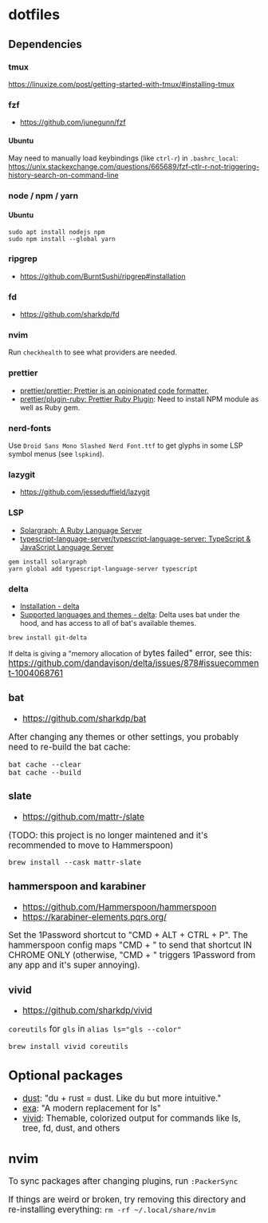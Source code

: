# dotfiles

## Dependencies
### tmux
https://linuxize.com/post/getting-started-with-tmux/#installing-tmux

### fzf
* https://github.com/junegunn/fzf

#### Ubuntu
May need to manually load keybindings (like `ctrl-r`) in `.bashrc_local`: https://unix.stackexchange.com/questions/665689/fzf-ctlr-r-not-triggering-history-search-on-command-line

### node / npm / yarn
#### Ubuntu
```
sudo apt install nodejs npm
sudo npm install --global yarn
```

### ripgrep
* https://github.com/BurntSushi/ripgrep#installation

### fd
* https://github.com/sharkdp/fd

### nvim
Run `checkhealth` to see what providers are needed.

### prettier
* [prettier/prettier: Prettier is an opinionated code formatter.](https://github.com/prettier/prettier)
* [prettier/plugin-ruby: Prettier Ruby Plugin](https://github.com/prettier/plugin-ruby): Need to install NPM module as well as Ruby gem.

### nerd-fonts
Use `Droid Sans Mono Slashed Nerd Font.ttf` to get glyphs in some LSP symbol menus (see `lspkind`).

### lazygit
* https://github.com/jesseduffield/lazygit

### LSP
* [Solargraph: A Ruby Language Server](https://solargraph.org/)
* [typescript-language-server/typescript-language-server: TypeScript & JavaScript Language Server](https://github.com/typescript-language-server/typescript-language-server)

```
gem install solargraph
yarn global add typescript-language-server typescript
```

### delta
* [Installation - delta](https://dandavison.github.io/delta/installation.html)
* [Supported languages and themes - delta](https://dandavison.github.io/delta/supported-languages-and-themes.html): Delta uses bat under the hood, and has access to all of bat's available themes.

```
brew install git-delta
```

If delta is giving a "memory allocation of <big number> bytes failed" error, see this: https://github.com/dandavison/delta/issues/878#issuecomment-1004068761


### bat
* https://github.com/sharkdp/bat

After changing any themes or other settings, you probably need to re-build the bat cache:

```
bat cache --clear
bat cache --build
```

### slate
* https://github.com/mattr-/slate

(TODO: this project is no longer maintened and it's recommended to move to Hammerspoon)

```
brew install --cask mattr-slate
```

### hammerspoon and karabiner
* https://github.com/Hammerspoon/hammerspoon
* https://karabiner-elements.pqrs.org/

Set the 1Password shortcut to "CMD + ALT + CTRL + P". The hammerspoon config maps "CMD + \" to send that shortcut IN CHROME ONLY (otherwise, "CMD + \" triggers 1Password from any app and it's super annoying).

### vivid
* https://github.com/sharkdp/vivid

`coreutils` for `gls` in `alias ls="gls --color"`

```
brew install vivid coreutils
```

## Optional packages
* [dust](https://github.com/bootandy/dust): "du + rust = dust. Like du but more intuitive."
* [exa](https://the.exa.website/): "A modern replacement for ls"
* [vivid](https://github.com/sharkdp/vivid): Themable, colorized output for commands like ls, tree, fd, dust, and others

## nvim
To sync packages after changing plugins, run `:PackerSync`

If things are weird or broken, try removing this directory and re-installing everything: `rm -rf ~/.local/share/nvim`
